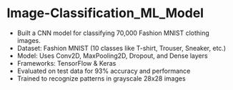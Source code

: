 # Image-Classification_ML_Model

* Built a CNN model for classifying 70,000 Fashion MNIST clothing images.
* Dataset: Fashion MNIST (10 classes like T-shirt, Trouser, Sneaker, etc.)
* Model: Uses Conv2D, MaxPooling2D, Dropout, and Dense layers
* Frameworks: TensorFlow & Keras
* Evaluated on test data for 93% accuracy and performance
* Trained to recognize patterns in grayscale 28x28 images

